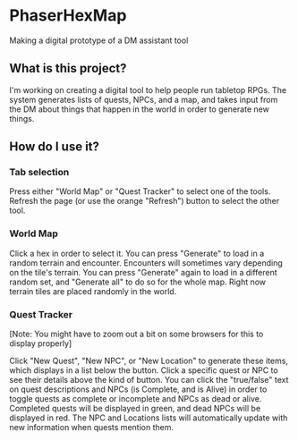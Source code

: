 # PhaserHexMap
Making a digital prototype of a DM assistant tool

## What is this project?
I'm working on creating a digital tool to help people run tabletop RPGs. The system generates lists of quests, NPCs, and a map, and takes input from the DM about things that happen in the world in order to generate new things.

## How do I use it?

### Tab selection
Press either "World Map" or "Quest Tracker" to select one of the tools. Refresh the page (or use the orange "Refresh") button to select the other tool.

### World Map
Click a hex in order to select it. You can press "Generate" to load in a random terrain and encounter. Encounters will sometimes vary depending on the tile's terrain. You can press "Generate" again to load in a different random set, and "Generate all" to do so for the whole map. Right now terrain tiles are placed randomly in the world.

### Quest Tracker
[Note: You might have to zoom out a bit on some browsers for this to display properly]

Click "New Quest", "New NPC", or "New Location" to generate these items, which displays in a list below the button. Click a specific quest or NPC to see their details above the kind of button. You can click the "true/false" text on quest descriptions and NPCs (is Complete, and is Alive) in order to toggle quests as complete or incomplete and NPCs as dead or alive. Completed quests will be displayed in green, and dead NPCs will be displayed in red. The NPC and Locations lists will automatically update with new information when quests mention them. 

